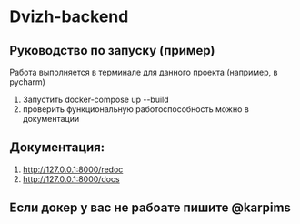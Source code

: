 # Dvizh-backend
## Руководство по запуску (пример)
Работа выполняется в терминале для данного проекта (например, в pycharm)
1) Запустить docker-compose up --build
2) проверить функциональную работоспособность можно в документации
## Документация:
1) http://127.0.0.1:8000/redoc
2) http://127.0.0.1:8000/docs
## Если докер у вас не рабоате пишите @karpims